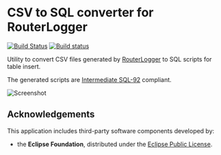 CSV to SQL converter for RouterLogger
=====================================

[![Build Status](https://travis-ci.org/Albertus82/RouterLogger-CSV-to-SQL.svg?branch=master)](https://travis-ci.org/Albertus82/RouterLogger-CSV-to-SQL)
[![Build status](https://ci.appveyor.com/api/projects/status/github/Albertus82/RouterLogger-CSV-to-SQL?branch=master&svg=true)](https://ci.appveyor.com/project/Albertus82/RouterLogger-CSV-to-SQL)

Utility to convert CSV files generated by [RouterLogger](https://github.com/Albertus82/RouterLogger) to SQL scripts for table insert.

The generated scripts are [Intermediate SQL-92](http://developer.mimer.se/validator/parser92/index.tml) compliant.

![Screenshot](https://user-images.githubusercontent.com/8672431/32513305-1e88343c-c3fa-11e7-890c-f01d95c5cd6f.png)

## Acknowledgements

This application includes third-party software components developed by:
* the **Eclipse Foundation**, distributed under the [Eclipse Public License](https://eclipse.org/org/documents/epl-v10.php).
